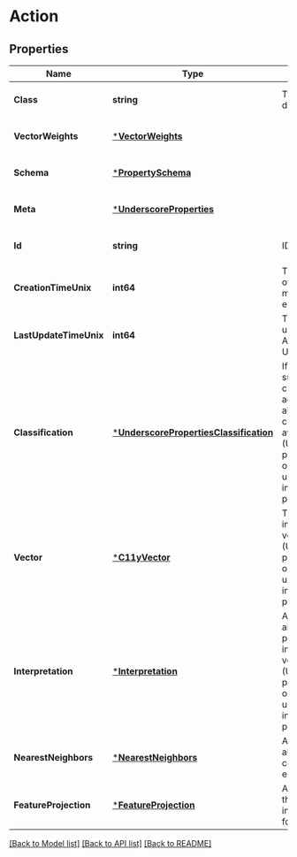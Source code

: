 # Action

## Properties
Name | Type | Description | Notes
------------ | ------------- | ------------- | -------------
**Class** | **string** | Type of the Action, defined in the schema. | [optional] [default to null]
**VectorWeights** | [***VectorWeights**](VectorWeights.md) |  | [optional] [default to null]
**Schema** | [***PropertySchema**](PropertySchema.md) |  | [optional] [default to null]
**Meta** | [***UnderscoreProperties**](UnderscoreProperties.md) |  | [optional] [default to null]
**Id** | **string** | ID of the Action. | [optional] [default to null]
**CreationTimeUnix** | **int64** | Timestamp of creation of this Action in milliseconds since epoch UTC. | [optional] [default to null]
**LastUpdateTimeUnix** | **int64** | Timestamp of the last update made to the Action since epoch UTC. | [optional] [default to null]
**Classification** | [***UnderscorePropertiesClassification**](UnderscorePropertiesClassification.md) | If this object was subject of a classificiation, additional meta info about this classification is available here. (Underscore properties are optional, include them using the ?include&#x3D;_&lt;propName&gt; parameter) | [optional] [default to null]
**Vector** | [***C11yVector**](C11yVector.md) | This object&#39;s position in the Contextionary vector space. (Underscore properties are optional, include them using the ?include&#x3D;_&lt;propName&gt; parameter) | [optional] [default to null]
**Interpretation** | [***Interpretation**](Interpretation.md) | Additional information about how this property was interpreted at vectorization. (Underscore properties are optional, include them using the ?include&#x3D;_&lt;propName&gt; parameter) | [optional] [default to null]
**NearestNeighbors** | [***NearestNeighbors**](NearestNeighbors.md) | Additional information about the neighboring concepts of this element | [optional] [default to null]
**FeatureProjection** | [***FeatureProjection**](FeatureProjection.md) | A feature projection of the object&#39;s vector into lower dimensions for visualization | [optional] [default to null]

[[Back to Model list]](../README.md#documentation-for-models) [[Back to API list]](../README.md#documentation-for-api-endpoints) [[Back to README]](../README.md)


